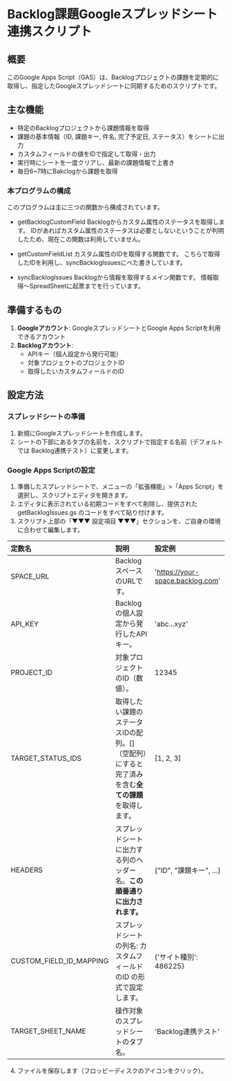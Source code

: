 # **Backlog課題Googleスプレッドシート連携スクリプト**

## **概要**

このGoogle Apps Script（GAS）は、Backlogプロジェクトの課題を定期的に取得し、指定したGoogleスプレッドシートに同期するためのスクリプトです。

## **主な機能**

* 特定のBacklogプロジェクトから課題情報を取得
* 課題の基本情報（ID, 課題キー, 件名, 完了予定日, ステータス）をシートに出力
* カスタムフィールドの値をIDで指定して取得・出力
* 実行時にシートを一度クリアし、最新の課題情報で上書き
* 毎日6~7時にBakclogから課題を取得

### **本プログラムの構成**
このプログラムは主に三つの関数から構成されています。
* getBacklogCustomField
   Backlogからカスタム属性のステータスを取得します。
   IDがあればカスタム属性のステータスは必要としないということが判明したため、現在この関数は利用していません。

* getCustomFieldList
   カスタム属性のIDを取得する関数です。
   こちらで取得したIDを利用し、syncBacklogIssuesにべた書きしています。

* syncBacklogIssues
   Backlogから情報を取得するメイン関数です。
   情報取得～SpreadSheetに起票までを行っています。

## **準備するもの**

1. **Googleアカウント**: GoogleスプレッドシートとGoogle Apps Scriptを利用できるアカウント
2. **Backlogアカウント**:
   * APIキー（個人設定から発行可能）
   * 対象プロジェクトのプロジェクトID
   * 取得したいカスタムフィールドのID

## **設定方法**

### **スプレッドシートの準備**

1. 新規にGoogleスプレッドシートを作成します。
2. シートの下部にあるタブの名前を、スクリプトで指定する名前（デフォルトでは Backlog連携テスト）に変更します。

### **Google Apps Scriptの設定**

1. 準備したスプレッドシートで、メニューの「拡張機能」\>「Apps Script」を選択し、スクリプトエディタを開きます。
2. エディタに表示されている初期コードをすべて削除し、提供された getBacklogIssues.gs のコードをすべて貼り付けます。
3. スクリプト上部の「▼▼▼ 設定項目 ▼▼▼」セクションを、ご自身の環境に合わせて編集します。

| 定数名 | 説明 | 設定例 |
| :---- | :---- | :---- |
| SPACE\_URL | BacklogスペースのURLです。 | 'https://your-space.backlog.com' |
| API\_KEY | Backlogの個人設定から発行したAPIキー。 | 'abc...xyz' |
| PROJECT\_ID | 対象プロジェクトのID（数値）。 | 12345 |
| TARGET\_STATUS\_IDS | 取得したい課題のステータスIDの配列。\[\]（空配列）にすると完了済みを含む**全ての課題**を取得します。 | \[1, 2, 3\] |
| HEADERS | スプレッドシートに出力する列のヘッダー名。**この順番通りに出力されます。** | \["ID", "課題キー", ...\] |
| CUSTOM\_FIELD\_ID\_MAPPING | スプレッドシートの列名: カスタムフィールドのID の形式で設定します。 | {'サイト種別': 486225} |
| TARGET\_SHEET\_NAME | 操作対象のスプレッドシートのタブ名。 | 'Backlog連携テスト' |

4. ファイルを保存します（フロッピーディスクのアイコンをクリック）。